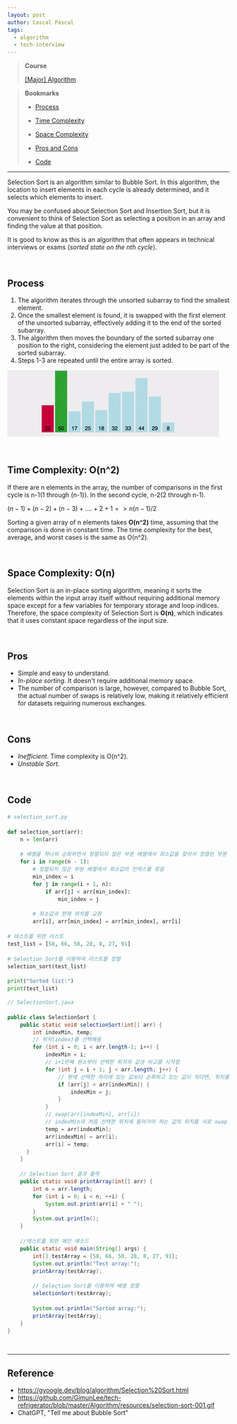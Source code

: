 ```yaml
---
layout: post
author: Cascal Pascal
tags:
  - algorithm
  - tech-interview
---
```


>**Course**
>
>[[Major] Algorithm](https://cascalpascal.github.io/major-tech-interview)

>**Bookmarks**
>
>- [Process](#process)
>
>- [Time Complexity](#time-complexity)
>
>- [Space Complexity](#space-complexity)
>
>- [Pros and Cons](#pros)
>
>- [Code](#code)


---
Selection Sort is an algorithm similar to Bubble Sort. In this algorithm, the location to insert elements in each cycle is already determined, and it selects which elements to insert.

You may be confused about Selection Sort and Insertion Sort, but it is convenient to think of Selection Sort as selecting a position in an array and finding the value at that position.

It is good to know as this is an algorithm that often appears in technical interviews or exams (*sorted state on the nth cycle*).

<br>

## Process
1. The algorithm iterates through the unsorted subarray to find the smallest element.
2. Once the smallest element is found, it is swapped with the first element of the unsorted subarray, effectively adding it to the end of the sorted subarray.
3. The algorithm then moves the boundary of the sorted subarray one position to the right, considering the element just added to be part of the sorted subarray.
4. Steps 1-3 are repeated until the entire array is sorted.

![[selection-sort-001.gif]](https://github.com/cascalpascal/cascalpascal.github.io/blob/master/assets/images/Course/selection-sort-001.gif?raw=true)

<br>

## Time Complexity: O(n^2)
If there are n elements in the array, the number of comparisons in the first cycle is n-1(1 through (n-1)). In the second cycle, n-2(2 through n-1).

$(n-1) + (n-2) + (n-3) + .... + 2 + 1 => n(n-1)/2$

Sorting a given array of n elements takes **O(n^2)** time, assuming that the comparison is done in constant time. The time complexity for the best, average, and worst cases is the same as O(n^2).

<br>

## Space Complexity: O(n)
Selection Sort is an in-place sorting algorithm, meaning it sorts the elements within the input array itself without requiring additional memory space except for a few variables for temporary storage and loop indices.
Therefore, the space complexity of Selection Sort is **O(n)**, which indicates that it uses constant space regardless of the input size.

<br>

## Pros
- Simple and easy to understand.
- *In-place sorting*. It doesn't require additional memory space.
- The number of comparison is large, however, compared to Bubble Sort, the actual number of swaps is relatively low, making it relatively efficient for datasets requiring numerous exchanges.

<br>

## Cons
- *Inefficient*. Time complexity is O(n^2).
- *Unstable Sort.*


<br>

## Code

```python
# selection_sort.py

def selection_sort(arr):
    n = len(arr)

    # 배열을 하나씩 순회하면서 정렬되지 않은 부분 배열에서 최소값을 찾아서 정렬된 부분 배열로 이동시킴
    for i in range(n - 1):
        # 정렬되지 않은 부분 배열에서 최소값의 인덱스를 찾음
        min_index = i
        for j in range(i + 1, n):
            if arr[j] < arr[min_index]:
                min_index = j

        # 최소값과 현재 위치를 교환
        arr[i], arr[min_index] = arr[min_index], arr[i]

# 테스트를 위한 리스트
test_list = [58, 66, 50, 28, 8, 27, 91]

# Selection Sort를 이용하여 리스트를 정렬
selection_sort(test_list)

print("Sorted list:")
print(test_list)

```


```java
// SelectionSort.java

public class SelectionSort {
    public static void selectionSort(int[] arr) {
        int indexMin, temp;
        // 위치(index)를 선택해줌
        for (int i = 0; i < arr.length-1; i++) {
            indexMin = i;
            // i+1번째 원소부터 선택한 위치의 값과 비교를 시작함
            for (int j = i + 1; j < arr.length; j++) {
                // 현재 선택한 자리에 있는 값보다 순회하고 있는 값이 작다면, 위치를 갱신함.
                if (arr[j] < arr[indexMin]) {
                    indexMin = j;
                }
            }
            // swap(arr[indexMin], arr[i])
            // indexMin과 처음 선택한 위치에 들어가야 하는 값의 위치를 서로 swap 함.
            temp = arr[indexMin];
            arr[indexMin] = arr[i];
            arr[i] = temp;
      }
    }
    
    // Selection Sort 결과 출력
    public static void printArray(int[] arr) {
        int n = arr.length;
        for (int i = 0; i < n; ++i) {
            System.out.print(arr[i] + " ");
        }
        System.out.println();
    }

    //텍스트를 위한 메인 메소드
    public static void main(String[] args) {
        int[] testArray = {58, 66, 50, 28, 8, 27, 91};
        System.out.println("Test array:");
        printArray(testArray);

        // Selection Sort를 이용하여 배열 정렬
        selectionSort(testArray);

        System.out.println("Sorted array:");
        printArray(testArray);
    }
}

```





<br>



---
## Reference
- https://gyoogle.dev/blog/algorithm/Selection%20Sort.html
- https://github.com/GimunLee/tech-refrigerator/blob/master/Algorithm/resources/selection-sort-001.gif
- ChatGPT, "Tell me about Bubble Sort"